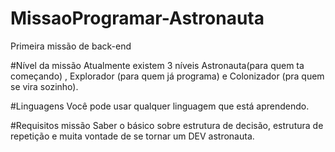 # MissaoProgramar-Astronauta
Primeira missão de back-end

#Nível da missão
Atualmente existem 3 níveis Astronauta(para quem ta começando) , Explorador (para quem já programa) e Colonizador (pra quem se vira sozinho).

#Linguagens 
Você pode usar qualquer linguagem que está aprendendo.

#Requisitos missão
Saber o básico sobre estrutura de decisão, estrutura de repetição e muita vontade de se tornar um DEV astronauta.
